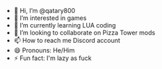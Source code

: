 - 👋 Hi, I’m @qatary800
- 👀 I’m interested in games
- 🌱 I’m currently learning LUA coding
- 💞️ I’m looking to collaborate on Pizza Tower mods
- 📫 How to reach me Discord account
- 😄 Pronouns: He/Him
- ⚡ Fun fact: I'm lazy as fuck

<!---
qatary800/qatary800 is a ✨ special ✨ repository because its `README.md` (this file) appears on your GitHub profile.
You can click the Preview link to take a look at your changes.
--->
